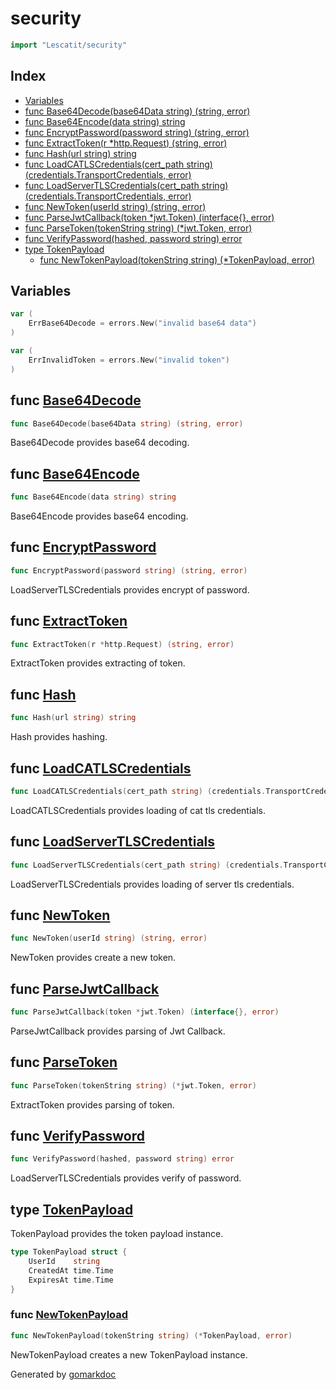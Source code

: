 <!-- Code generated by gomarkdoc. DO NOT EDIT -->

# security

```go
import "Lescatit/security"
```

## Index

- [Variables](<#variables>)
- [func Base64Decode(base64Data string) (string, error)](<#func-base64decode>)
- [func Base64Encode(data string) string](<#func-base64encode>)
- [func EncryptPassword(password string) (string, error)](<#func-encryptpassword>)
- [func ExtractToken(r *http.Request) (string, error)](<#func-extracttoken>)
- [func Hash(url string) string](<#func-hash>)
- [func LoadCATLSCredentials(cert_path string) (credentials.TransportCredentials, error)](<#func-loadcatlscredentials>)
- [func LoadServerTLSCredentials(cert_path string) (credentials.TransportCredentials, error)](<#func-loadservertlscredentials>)
- [func NewToken(userId string) (string, error)](<#func-newtoken>)
- [func ParseJwtCallback(token *jwt.Token) (interface{}, error)](<#func-parsejwtcallback>)
- [func ParseToken(tokenString string) (*jwt.Token, error)](<#func-parsetoken>)
- [func VerifyPassword(hashed, password string) error](<#func-verifypassword>)
- [type TokenPayload](<#type-tokenpayload>)
  - [func NewTokenPayload(tokenString string) (*TokenPayload, error)](<#func-newtokenpayload>)


## Variables

```go
var (
    ErrBase64Decode = errors.New("invalid base64 data")
)
```

```go
var (
    ErrInvalidToken = errors.New("invalid token")
)
```

## func [Base64Decode](<https://github.com/mtnmunuklu/Lescatit/blob/main/security/base64.go#L18>)

```go
func Base64Decode(base64Data string) (string, error)
```

Base64Decode provides base64 decoding\.

## func [Base64Encode](<https://github.com/mtnmunuklu/Lescatit/blob/main/security/base64.go#L13>)

```go
func Base64Encode(data string) string
```

Base64Encode provides base64 encoding\.

## func [EncryptPassword](<https://github.com/mtnmunuklu/Lescatit/blob/main/security/password.go#L6>)

```go
func EncryptPassword(password string) (string, error)
```

LoadServerTLSCredentials provides encrypt of password\.

## func [ExtractToken](<https://github.com/mtnmunuklu/Lescatit/blob/main/security/tokens.go#L40>)

```go
func ExtractToken(r *http.Request) (string, error)
```

ExtractToken provides extracting of token\.

## func [Hash](<https://github.com/mtnmunuklu/Lescatit/blob/main/security/hash.go#L9>)

```go
func Hash(url string) string
```

Hash provides hashing\.

## func [LoadCATLSCredentials](<https://github.com/mtnmunuklu/Lescatit/blob/main/security/cert.go#L30>)

```go
func LoadCATLSCredentials(cert_path string) (credentials.TransportCredentials, error)
```

LoadCATLSCredentials provides loading of cat tls credentials\.

## func [LoadServerTLSCredentials](<https://github.com/mtnmunuklu/Lescatit/blob/main/security/cert.go#L13>)

```go
func LoadServerTLSCredentials(cert_path string) (credentials.TransportCredentials, error)
```

LoadServerTLSCredentials provides loading of server tls credentials\.

## func [NewToken](<https://github.com/mtnmunuklu/Lescatit/blob/main/security/tokens.go#L21>)

```go
func NewToken(userId string) (string, error)
```

NewToken provides create a new token\.

## func [ParseJwtCallback](<https://github.com/mtnmunuklu/Lescatit/blob/main/security/tokens.go#L32>)

```go
func ParseJwtCallback(token *jwt.Token) (interface{}, error)
```

ParseJwtCallback provides parsing of Jwt Callback\.

## func [ParseToken](<https://github.com/mtnmunuklu/Lescatit/blob/main/security/tokens.go#L52>)

```go
func ParseToken(tokenString string) (*jwt.Token, error)
```

ExtractToken provides parsing of token\.

## func [VerifyPassword](<https://github.com/mtnmunuklu/Lescatit/blob/main/security/password.go#L16>)

```go
func VerifyPassword(hashed, password string) error
```

LoadServerTLSCredentials provides verify of password\.

## type [TokenPayload](<https://github.com/mtnmunuklu/Lescatit/blob/main/security/tokens.go#L57-L61>)

TokenPayload provides the token payload instance\.

```go
type TokenPayload struct {
    UserId    string
    CreatedAt time.Time
    ExpiresAt time.Time
}
```

### func [NewTokenPayload](<https://github.com/mtnmunuklu/Lescatit/blob/main/security/tokens.go#L64>)

```go
func NewTokenPayload(tokenString string) (*TokenPayload, error)
```

NewTokenPayload creates a new TokenPayload instance\.



Generated by [gomarkdoc](<https://github.com/princjef/gomarkdoc>)
